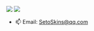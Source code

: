 ![](https://github-readme-stats.vercel.app/api?username=SetoSkins&show_icons=true&theme=dark&count_private=true)
![](https://stats.justsong.cn/api/bilibili/?id=15421963&theme=dark)
- 📫 Email: SetoSkins@qq.com

